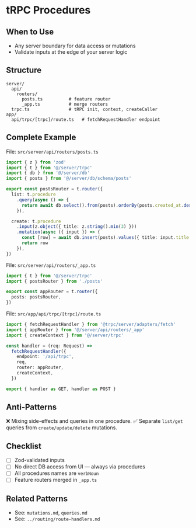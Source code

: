 # tRPC Procedures

## When to Use
- Any server boundary for data access or mutations
- Validate inputs at the edge of your server logic

## Structure
```
server/
  api/
    routers/
      posts.ts          # feature router
      _app.ts           # merge routers
  trpc.ts               # tRPC init, context, createCaller
app/
  api/trpc/[trpc]/route.ts   # fetchRequestHandler endpoint
```

## Complete Example
File: `src/server/api/routers/posts.ts`
```ts
import { z } from 'zod'
import { t } from '@/server/trpc'
import { db } from '@/server/db'
import { posts } from '@/server/db/schema/posts'

export const postsRouter = t.router({
  list: t.procedure
    .query(async () => {
      return await db.select().from(posts).orderBy(posts.created_at.desc())
    }),

  create: t.procedure
    .input(z.object({ title: z.string().min(3) }))
    .mutation(async ({ input }) => {
      const [row] = await db.insert(posts).values({ title: input.title }).returning()
      return row
    }),
})
```

File: `src/server/api/routers/_app.ts`
```ts
import { t } from '@/server/trpc'
import { postsRouter } from './posts'

export const appRouter = t.router({
  posts: postsRouter,
})
```

File: `src/app/api/trpc/[trpc]/route.ts`
```ts
import { fetchRequestHandler } from '@trpc/server/adapters/fetch'
import { appRouter } from '@/server/api/routers/_app'
import { createContext } from '@/server/trpc'

const handler = (req: Request) =>
  fetchRequestHandler({
    endpoint: '/api/trpc',
    req,
    router: appRouter,
    createContext,
  })

export { handler as GET, handler as POST }
```

## Anti-Patterns
❌ Mixing side-effects and queries in one procedure.
✅ Separate `list/get` queries from `create/update/delete` mutations.

## Checklist
- [ ] Zod-validated inputs
- [ ] No direct DB access from UI — always via procedures
- [ ] All procedures names are `verbNoun`
- [ ] Feature routers merged in `_app.ts`

## Related Patterns
- See: `mutations.md`, `queries.md`
- See: `../routing/route-handlers.md`

